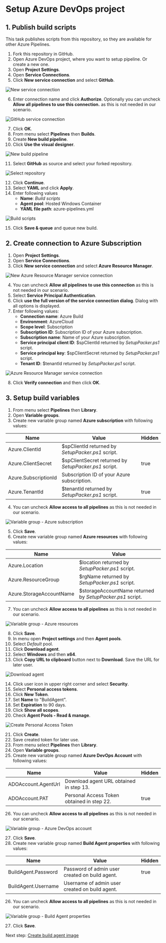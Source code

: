 # Setup Azure DevOps project

## 1. Publish build scripts

This task publishes scripts from this repository, so they are available for other Azure Pipelines.

1. Fork this repository in GitHub.
2. Open Azure DevOps project, where you want to setup pipeline. Or create a new one.
3. Open **Project Settings**.
4. Open **Service Connections**.
5. Click **New service connection** and select **GitHub**.

![New service connection](images/Setup_Azure_DevOps_project_New_service_connection.png)

6. Enter connection name and click **Authorize**. Optionally you can uncheck **Allow all pipelines to use this connection.** as this is not needed in our scenario.

![GitHub service connection](images/Setup_Azure_DevOps_project_GitHub_service_connection.png)

7. Click **OK**.
8. From menu select **Pipelines** then **Builds**.
9. Create **New build pipeline**.
10. Click **Use the visual designer**.

![New build pipeline](images/Setup_Azure_DevOps_project_New_build_pipeline.png)

11. Select **GitHub** as source and select your forked repository.

![Select repository](images/Setup_Azure_DevOps_project_Select_repository.png)

12. Click **Continue**.
13. Select **YAML** and click **Apply**.
14. Enter following values
    - **Name**: _Build scripts_
    - **Agent pool**: Hosted Windows Container
    - **YAML file path**: azure-pipelines.yml

![Build scripts](images/Setup_Azure_DevOps_project_Build_scripts.png)

15. Click **Save & queue** and queue new build.

## 2. Create connection to Azure Subscription

1. Open **Project Settings**.
2. Open **Service Connections**.
3. Click **New service connection** and select **Azure Resource Manager**.

![New Azure Resource Manager service connection](images/Setup_Azure_DevOps_project_New_Azure_service_connection.png)

4. You can uncheck **Allow all pipelines to use this connection** as this is not needed in our scenario.
5. Select **Service Principal Authentication**.
6. Click **use the full version of the service connection dialog**. Dialog with all options is displayed.
7. Enter following values:
    - **Connection name**: Azure Build
    - **Environment**: AzureCloud
    - **Scope level**: Subscription
    - **Subscription ID**: Subscription ID of your Azure subscription.
    - **Subscription name**: Name of your Azure subscription.
    - **Service principal client ID**: $spClientId returned by _SetupPacker.ps1_ script.
    - **Service principal key**: $spClientSecret returned by _SetupPacker.ps1_ script.
    - **Tenant ID**: $tenantId returned by _SetupPacker.ps1_ script.

![Azure Resource Manager service connection](images/Setup_Azure_DevOps_project_Azure_service_connection.png)

8. Click **Verify connection** and then click **OK**.

## 3. Setup build variables

1. From menu select **Pipelines** then **Library**.
2. Open **Variable groups**.
3. Create new variable group named **Azure subscription** with following values:

| Name                 | Value                                                 | Hidden |
|----------------------|-------------------------------------------------------|--------|
| Azure.ClientId       | $spClientId returned by _SetupPacker.ps1_ script.     |        |
| Azure.ClientSecret   | $spClientSecret returned by _SetupPacker.ps1_ script. | true   |
| Azure.SubscriptionId | Subscription ID of your Azure subscription.           |        |
| Azure.TenantId       | $tenantId returned by _SetupPacker.ps1_ script.       | true   |

4. You can uncheck **Allow access to all pipelines** as this is not needed in our scenario.

![Variable group - Azure subscription](images/Setup_Azure_DevOps_project_Variable_group_Azure_subscription.png)

5. Click **Save**.
6. Create new variable group named **Azure resources** with following values:

| Name                     | Value                                                     |
|--------------------------|-----------------------------------------------------------|
| Azure.Location           | $location returned by _SetupPacker.ps1_ script.           |
| Azure.ResourceGroup      | $rgName returned by _SetupPacker.ps1_ script.             |
| Azure.StorageAccountName | $storageAccountName returned by _SetupPacker.ps1_ script. |

7. You can uncheck **Allow access to all pipelines** as this is not needed in our scenario.

![Variable group - Azure resources](images/Setup_Azure_DevOps_project_Variable_group_Azure_resources.png)

8. Click **Save**.
9. In menu open **Project settings** and then **Agent pools**.
10. Select _Default_ pool.
11. Click **Download agent**.
12. Select **Windows** and then **x64**.
13. Click **Copy URL to clipboard** button next to **Download**. Save the URL for later user.

![Download agent](images/Setup_Azure_DevOps_project_Download_agent.png)

14. Click user icon in upper right corner and select **Security**.
15. Select **Personal access tokens**.
16. Click **New Token**.
17. Set **Name** to "BuildAgent".
18. Set **Expiration** to 90 days.
19. Click **Show all scopes**.
20. Check **Agent Pools - Read & manage**.

![Create Personal Access Token](images/Setup_Azure_DevOps_project_Personal_Access_Token.png)

21. Click **Create**.
22. Save created token for later use.
23. From menu select **Pipelines** then **Library**.
24. Open **Variable groups**.
25. Create new variable group named **Azure DevOps Account** with following values:

| Name                | Value                                      | Hidden |
|---------------------|--------------------------------------------|--------|
| ADOAccount.AgentUrl | Download agent URL obtained in step 13.    |        |
| ADOAccount.PAT      | Personal Access Token obtained in step 22. | true   |

26. You can uncheck **Allow access to all pipelines** as this is not needed in our scenario.

![Variable group - Azure DevOps account](images/Setup_Azure_DevOps_project_Variable_group_Azure_DevOps_account.png)

27. Click **Save**.
25. Create new variable group named **Build Agent properties** with following values:

| Name                | Value                                          | Hidden |
|---------------------|------------------------------------------------|--------|
| BuildAgent.Password | Password of admin user created on build agent. | true   |
| BuildAgent.Username | Username of admin user created on build agent. |        |

26. You can uncheck **Allow access to all pipelines** as this is not needed in our scenario.

![Variable group - Build Agent properties](images/Setup_Azure_DevOps_project_Variable_group_Build_agent.png)

27. Click **Save**.

Next step: [Create build agent image](Create_build_agent_image.md)
